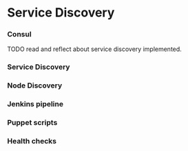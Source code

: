 # Service Discovery
### Consul
TODO read and reflect about service discovery implemented.

### Service Discovery

### Node Discovery

### Jenkins pipeline

### Puppet scripts

### Health checks